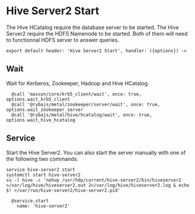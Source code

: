 
# Hive Server2 Start

The Hive HCatalog require the database server to be started. The Hive Server2
require the HDFS Namenode to be started. Both of them will need to functionnal
HDFS server to answer queries.

    export default header: 'Hive Server2 Start', handler: ({options}) ->

## Wait

Wait for Kerberos, Zookeeper, Hadoop and Hive HCatalog.

      @call 'masson/core/krb5_client/wait', once: true, options.wait_krb5_client
      @call '@rybajs/metal/zookeeper/server/wait', once: true, options.wait_zookeeper_server
      @call '@rybajs/metal/hive/hcatalog/wait', once: true, options.wait_hive_hcatalog

## Service

Start the Hive Server2. You can also start the server manually with one of the
following two commands:

```
service hive-server2 start
systemctl start hive-server2
su -l hive -c 'nohup /usr/hdp/current/hive-server2/bin/hiveserver2 >/var/log/hive/hiveserver2.out 2>/var/log/hive/hiveserver2.log & echo $! >/var/run/hive-server2/hive-server2.pid'
```

      @service.start
        name: 'hive-server2'

